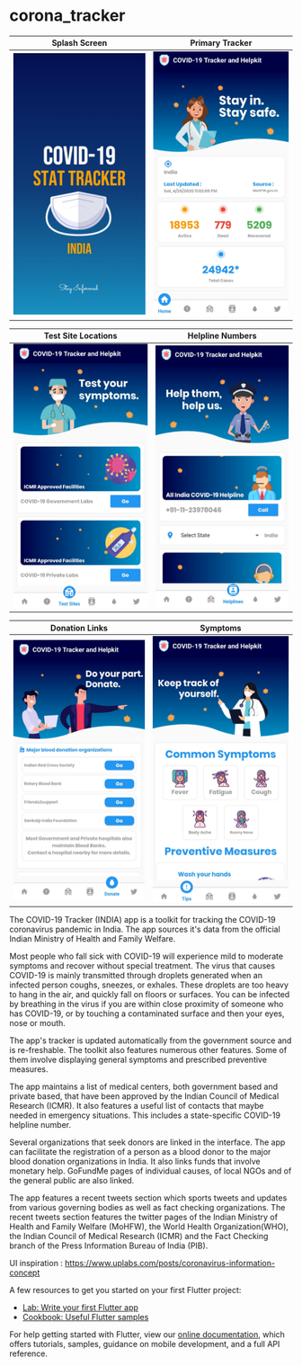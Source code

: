 # corona_tracker

Splash Screen             |  Primary Tracker
:-------------------------:|:-------------------------:
![](Screenshots/Screenshot_2020-04-25-16-21-57-468_com.example.corona_tracker.jpg)  |  ![](Screenshots/Screenshot_2020-04-25-23-02-23-731_com.example.corona_tracker.jpg)

Test Site Locations             |  Helpline Numbers
:-------------------------:|:-------------------------:
![](Screenshots/Screenshot_2020-04-25-23-02-42-421_com.example.corona_tracker.jpg)  |  ![](Screenshots/Screenshot_2020-04-25-23-02-46-855_com.example.corona_tracker.jpg)

Donation Links            |  Symptoms 
:-------------------------:|:-------------------------:
![](Screenshots/Screenshot_2020-04-25-23-02-50-824_com.example.corona_tracker.jpg)  |  ![](Screenshots/Screenshot_2020-04-25-23-03-24-222_com.example.corona_tracker.jpg) 

The COVID-19 Tracker (INDIA) app is a toolkit for tracking the COVID-19 coronavirus pandemic in India. The app sources it's data from the official Indian Ministry of Health and Family Welfare.

Most people who fall sick with COVID-19 will experience mild to moderate symptoms and recover without special treatment. The virus that causes COVID-19 is mainly transmitted through droplets generated when an infected person coughs, sneezes, or exhales. These droplets are too heavy to hang in the air, and quickly fall on floors or surfaces. You can be infected by breathing in the virus if you are within close proximity of someone who has COVID-19, or by touching a contaminated surface and then your eyes, nose or mouth.

The app's tracker is updated automatically from the government source and is re-freshable. The toolkit also features numerous other features. Some of them involve displaying general symptoms and prescribed preventive measures.  

The app maintains a list of medical centers, both government based and private based, that have been approved by the Indian Council of Medical Research (ICMR). It also features a useful list of contacts that maybe needed in emergency situations. This includes a state-specific COVID-19 helpline number. 

Several organizations that seek donors are linked in the interface. The app can facilitate the registration of a person as a blood donor to the major blood donation organizations in India. It also links funds that involve monetary help. GoFundMe pages of individual causes, of local NGOs and of the general public are also linked.

The app features a recent tweets section which sports tweets and updates from various governing bodies as well as fact checking organizations. The recent tweets section features the twitter pages of the Indian Ministry of Health and Family Welfare (MoHFW), the World Health Organization(WHO), the Indian Council of Medical Research (ICMR) and the Fact Checking branch of the Press Information Bureau of India (PIB).

UI inspiration : https://www.uplabs.com/posts/coronavirus-information-concept 



A few resources to get you started on your first Flutter project:

- [Lab: Write your first Flutter app](https://flutter.dev/docs/get-started/codelab)
- [Cookbook: Useful Flutter samples](https://flutter.dev/docs/cookbook)

For help getting started with Flutter, view our
[online documentation](https://flutter.dev/docs), which offers tutorials,
samples, guidance on mobile development, and a full API reference.
